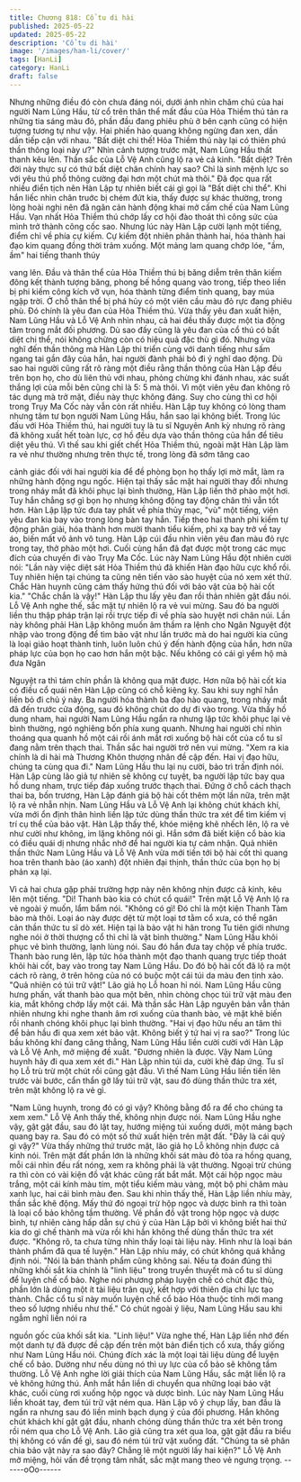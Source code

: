 ```yaml
---
title: Chương 818: Cổ tu di hài
published: 2025-05-22
updated: 2025-05-22
description: 'Cổ tu di hài'
image: '/images/han-li/cover/'
tags: [HanLi]
category: HanLi
draft: false
---
```


Nhưng những điều đó còn chưa đáng nói, dưới ánh nhìn chăm
chú của hai người Nam Lũng Hầu, từ cổ trên thân thể mất đầu
của Hỏa Thiềm thú tản ra những tia sáng màu đỏ, phần đầu đang
phiêu phù ở bên cạnh cũng có hiện tượng tương tự như vậy.
Hai phiến hào quang không ngừng đan xen, dần dần tiếp cận với
nhau.
"Bất diệt chi thế! Hỏa Thiềm thú này lại có thiên phú thần thông
loại này ư?" Nhìn cảnh tượng trước mặt, Nam Lũng Hầu thất
thanh kêu lên.
Thần sắc của Lỗ Vệ Anh cũng lộ ra vẻ cả kinh.
"Bất diệt? Trên đời này thực sự có thứ bất diệt chân chính hay
sao? Chỉ là sinh mệnh lực so với yêu thú phổ thông cường đại
hơn một chút mà thôi."
Đã đọc qua rất nhiều điển tịch nên Hàn Lập tự nhiên biết cái gì
gọi là "Bất diệt chi thể". Khi hắn liếc nhìn chân truớc bị chém đứt
kia, thấy được sự khác thường, trong lòng hoài nghi nên đã ngăn
cản hành động khai mở cấm chế của Nam Lũng Hầu.
Vạn nhất Hỏa Thiềm thú chớp lấy cơ hội đào thoát thì công sức
của mình trở thành công cốc sao.
Nhưng lúc này Hàn Lập cười lạnh một tiếng, điểm chỉ về phía cự
kiếm.
Cự kiếm đột nhiên phân thành hai, hóa thành hai đạo kim quang
đồng thời trảm xuống.
Một mảng lam quang chớp lóe, "ầm, ầm" hai tiếng thanh thúy

vang lên.
Đầu và thân thể của Hỏa Thiềm thú bị băng diễm trên thân kiếm
đông kết thành tượng băng, phong bế hồng quang vào trong, tiếp
theo liền bị phi kiếm công kích vỡ vụn, hóa thành từng điểm tinh
quang, bay múa ngập trời.
Ở chỗ thân thể bị phá hủy có một viên cầu màu đỏ rực đang
phiêu phù. Đó chính là yêu đan của Hỏa Thiềm thú.
Vừa thấy yêu đan xuất hiện, Nam Lũng Hầu và Lỗ Vệ Anh nhìn
nhau, cả hai đều thấy được một tia động tâm trong mắt đối
phương.
Dù sao đấy cũng là yêu đan của cổ thú có bất diệt chi thể, nói
không chừng còn có hiệu quả đặc thù gì đó.
Nhưng vừa nghĩ đến thần thông mà Hàn Lập thi triển cùng với
danh tiếng như sấm ngang tai gần đây của hắn, hai người đành
phải bỏ đi ý nghĩ dao động.
Dù sao hai người cũng rất rõ ràng một điều rằng thần thông của
Hàn Lập đều trên bọn họ, cho dù liên thủ với nhau, phỏng chừng
khi đánh nhau, xác suất thắng lợi của mỗi bên cũng chỉ là 5: 5 mà
thôi.
Vì một viên yêu đan không rõ tác dụng mà trở mặt, điều này thực
không đáng.
Suy cho cùng thì cơ hội trong Trụy Ma Cốc này vẫn còn rất nhiều.
Hàn Lập tuy không có lòng tham nhưng tâm tư bọn người Nam
Lũng Hầu, hắn sao lại không biết.
Trong lúc đấu với Hỏa Thiềm thú, hai người tuy là tu sĩ Nguyên
Anh kỳ nhưng rõ ràng đã không xuất hết toàn lực, cơ hồ đều dựa
vào thần thông của hắn để tiêu diệt yêu thú.
Vì thế sau khi giết chết Hỏa Thiềm thú, ngoài mặt Hàn Lập làm ra
vẻ như thường nhưng trên thực tế, trong lòng đã sớm tăng cao

cảnh giác đối với hai người kia để đề phòng bọn họ thấy lợi mờ
mắt, làm ra những hành động ngu ngốc.
Hiện tại thấy sắc mặt hai người thay đổi nhưng trong nháy mắt đã
khôi phục lại bình thường, Hàn Lập liền thở phào một hơi.
Tuy hắn chẳng sợ gì bọn họ nhưng không động tay động chân thì
vẫn tốt hơn.
Hàn Lập lập tức đưa tay phất về phía thủy mạc, "vù" một tiếng,
viên yêu đan kia bay vào trong lòng bàn tay hắn.
Tiếp theo hai thanh phi kiếm tự động phân giải, hóa thành hơn
mười thanh tiểu kiếm, phi xạ bay trở về tay áo, biến mất vô ảnh
vô tung.
Hàn Lập cúi đầu nhìn viên yêu đan màu đỏ rực trong tay, thở
phào một hơi. Cuối cùng hắn đã đạt được một trong các mục đích
của chuyến đi vào Trụy Ma Cốc.
Lúc này Nam Lũng Hầu đột nhiên cười nói:
"Lần này việc diệt sát Hỏa Thiềm thú đã khiến Hàn đạo hữu cực
khổ rồi. Tuy nhiên hiện tại chúng ta cũng nên tiến vào sào huyệt
của nó xem xét thử. Chắc Hàn huynh cũng cảm thấy hứng thú đối
với bảo vật của bộ hài cốt kia."
"Chắc chắn là vậy!" Hàn Lập thu lấy yêu đan rồi thản nhiên gật
đầu nói.
Lỗ Vệ Anh nghe thế, sắc mặt tự nhiên lộ ra vẻ vui mừng.
Sau đó ba người liền thu thập pháp trận lại rồi trực tiếp đi về phía
sào huyệt nơi chân núi.
Lần này không phải Hàn Lập không muốn âm thầm ra lệnh cho
Ngân Nguyệt đột nhập vào trong động để tìm bảo vật như lần
trước mà do hai người kia cũng là loại giảo hoạt thành tinh, luôn
luôn chú ý đến hành động của hắn, hơn nữa pháp lực của bọn họ
cao hơn hắn một bậc. Nếu không có cái gì yểm hộ mà đưa Ngân

Nguyệt ra thì tám chín phần là không qua mặt được. Hơn nữa bộ
hài cốt kia có điều cổ quái nên Hàn Lập cũng có chỗ kiêng kỵ.
Sau khi suy nghĩ hắn liền bỏ đi chủ ý này.
Ba người hóa thành ba đạo hào quang, trong nháy mắt đã đến
trước cửa động, sau đó không chút do dự đi vào trong.
Vừa thấy hồ dung nham, hai người Nam Lũng Hầu ngẩn ra
nhưng lập tức khôi phục lại vẻ bình thường, ngó nghiêng bốn
phía xung quanh.
Nhưng hai người chỉ nhìn thoáng qua quanh hồ một cái rồi ánh
mắt rơi xuống bộ hài cốt của cổ tu sĩ đang nằm trên thạch thai.
Thần sắc hai người trở nên vui mừng.
"Xem ra kia chính là di hài mà Thương Khôn thượng nhân đề cập
đến. Hai vị đạo hữu, chúng ta cùng qua đi." Nam Lũng Hầu thu lại
nụ cười, bảo trì trấn định nói.
Hàn Lập cùng lão giả tự nhiên sẽ không cự tuyệt, ba người lập
tức bay qua hồ dung nham, trực tiếp đáp xuống trước thạch thai.
Đứng ở chỗ cách thạch thai ba, bốn trương, Hàn Lập đánh giá bộ
hài cốt thêm một lần nữa, trên mặt lộ ra vẻ nhẫn nhịn.
Nam Lũng Hầu và Lỗ Vệ Anh lại không chút khách khí, vừa mới
ổn định thân hình liền lập tức dùng thần thức tra xét để tìm kiếm
vị trí cụ thể của bảo vật.
Hàn Lập thấy thế, khóe miệng khẽ nhếch lên, lộ ra vẻ như cười
như không, im lặng không nói gì.
Hắn sớm đã biết kiện cổ bào kia có điều quái dị nhưng nhắc nhở
để hai người kia tự cảm nhận.
Quả nhiên thần thức Nam Lũng Hầu và Lỗ Vệ Anh vừa mới tiến
tới bộ hài cốt thì quang hoa trên thanh bào (áo xanh) đột nhiên
đại thịnh, thần thức của bọn họ bị phản xạ lại.

Vì cả hai chưa gặp phải trường hợp này nên không nhịn được cả
kinh, kêu lên một tiếng.
"Di! Thanh bào kia có chút cổ quái!" Trên mặt Lỗ Vệ Anh lộ ra vẻ
ngoài ý muốn, lẩm bẩm nói.
"Không có gì! Đó chỉ là một kiện Thanh Tàm bào mà thôi. Loại áo
này được dệt từ một loại tơ tằm cổ xưa, có thể ngăn cản thần thức
tu sĩ dò xét. Hiện tại là bảo vật hi hãn trong Tu tiên giới nhưng
nghe nói ở thời thượng cổ thì chỉ là vật bình thường." Nam Lũng
Hầu khôi phục vẻ bình thường, lạnh lùng nói. Sau đó hắn đưa tay
chộp về phía trước.
Thanh bào rung lên, lập tức hóa thành một đạo thanh quang trực
tiếp thoát khỏi hài cốt, bay vào trong tay Nam Lũng Hầu.
Do đó bộ hài cốt đã lộ ra một cách rõ ràng, ở trên hông của nó có
buộc một cái túi da màu đen tinh xảo.
"Quả nhiên có túi trữ vật!" Lão giả họ Lỗ hoan hỉ nói. Nam Lũng
Hầu cũng hưng phấn, vất thanh bào qua một bên, nhìn chòng
chọc túi trữ vật màu đen kia, mắt không chớp lấy một cái.
Mà thần sắc Hàn Lập nguyên bản vẫn thản nhiên nhưng khi nghe
thanh âm rơi xuống của thanh bào, vẻ mặt khẽ biến rồi nhanh
chóng khôi phục lại bình thường.
"Hai vị đạo hữu nếu an tâm thì để bản hầu đi qua xem xét bảo
vật. Không biết ý tứ hai vị ra sao?" Trong lúc bầu không khí đang
căng thẳng, Nam Lũng Hầu liền cười cười với Hàn Lập và Lỗ Vệ
Anh, mở miệng đề xuất.
"Đương nhiên là được. Vậy Nam Lũng huynh hãy đi qua xem xét
đi." Hàn Lập nhìn túi da, cười khẽ đáp ứng.
Tu sĩ họ Lỗ trù trừ một chút rồi cũng gật đầu.
Vì thế Nam Lũng Hầu liền tiến lên trước vài bước, cẩn thẩn gỡ lấy
túi trữ vật, sau đó dùng thần thức tra xét, trên mặt không lộ ra vẻ
gì.

"Nam Lũng huynh, trong đó có gì vậy? Không bằng đổ ra để cho
chúng ta xem xem." Lỗ Vệ Anh thấy thế, không nhịn được nói.
Nam Lũng Hầu nghe vậy, gật gật đầu, sau đó lật tay, hướng
miệng túi xuống dưới, một mảng bạch quang bay ra.
Sau đó có một số thứ xuất hiện trên mặt đất.
"Đây là cái quỷ gì vậy?" Vừa thấy những thứ trước mặt, lão giả họ
Lỗ không nhịn được cả kinh nói.
Trên mặt đất phần lớn là những khối sát màu đỏ tỏa ra hồng
quang, mỗi cái nhìn đều rất nóng, xem ra không phải là vật
thường. Ngoại trừ chúng ra thì còn có vài kiện đồ vật khác cũng
rất bắt mắt.
Một cái hộp ngọc màu trắng, một cái kính màu tím, một tiểu kiếm
màu vàng, một bộ phi châm màu xanh lục, hai cái bình màu đen.
Sau khi nhìn thấy thế, Hàn Lập liền nhíu mày, thần sắc khẽ động.
Mấy thứ đó ngoại trừ hộp ngọc và dược bình ra thì toàn là loại cổ
bảo không tầm thường.
Về phần đồ vật trong hộp ngọc và dược bình, tự nhiên càng hấp
dẫn sự chú ý của Hàn Lập bởi vì không biết hai thứ kia do gì chế
thành mà vừa rồi khi hắn không thể dùng thần thức tra xét được.
"Không rõ, ta chưa từng nhìn thấy loại tài liệu này. Hình như là
loại bán thành phẩm đã qua tế luyện." Hàn Lập nhíu máy, có chút
không quá khẳng định nói.
"Nói là bán thành phẩm cũng không sai. Nếu ta đoán đúng thì
những khối sắt kia chính là "linh liệu" trong truyền thuyết mà cổ tu
sĩ dùng để luyện chế cổ bảo. Nghe nói phương pháp luyện chế có
chút đặc thù, phần lớn là dùng một ít tài liệu trân quý, kết hợp với
thiên địa chi lực tạo thành. Chắc cổ tu sĩ này muốn luyện chế cổ
bảo Hỏa thuộc tính mới mang theo số lượng nhiều như thế." Có
chút ngoài ý liệu, Nam Lũng Hầu sau khi ngẫm nghĩ liền nói ra

nguồn gốc của khối sắt kia.
"Linh liệu!"
Vừa nghe thế, Hàn Lập liền nhớ đến một danh tự đã được đề cập
đến trên một bản điển tịch cổ xưa, thấy giống như Nam Lũng Hầu
nói. Chúng đích xác là một loại tài liệu dùng để luyện chế cổ bảo.
Dường như nếu dùng nó thì uy lực của cổ bảo sẽ không tầm
thường.
Lỗ Vệ Anh nghe lời giải thích của Nam Lũng Hầu, sắc mặt liền lộ
ra vẻ không hứng thú. Ánh mắt hắn liền di chuyển qua những loại
bảo vật khác, cuối cùng rơi xuống hộp ngọc và dược bình.
Lúc này Nam Lũng Hầu liền khoát tay, đem túi trữ vật ném qua.
Hàn Lập vô ý chụp lấy, ban đầu là ngẩn ra nhưng sau đó liền
minh bạch dụng ý của đối phương. Hắn không chút khách khí gật
gật đầu, nhanh chóng dùng thần thức tra xét bên trong rồi ném
qua cho Lỗ Vệ Anh.
Lão giả cũng tra xét qua loa, gật gật đầu ra biểu thị không có vấn
đề gì, sau đó ném túi trữ vật xuống đất.
"Chúng ta sẽ phân chia bảo vật này ra sao đây? Chẳng lẽ một
người lấy hai kiện?" Lỗ Vệ Anh mở miệng, hỏi vấn đề trọng tâm
nhất, sắc mặt mang theo vẻ ngưng trọng.
------oOo------
